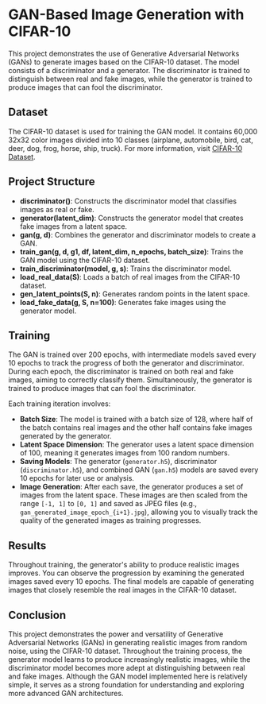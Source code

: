# GAN-Based Image Generation with CIFAR-10

This project demonstrates the use of Generative Adversarial Networks (GANs) to generate images based on the CIFAR-10 dataset. The model consists of a discriminator and a generator. The discriminator is trained to distinguish between real and fake images, while the generator is trained to produce images that can fool the discriminator.

## Dataset

The CIFAR-10 dataset is used for training the GAN model. It contains 60,000 32x32 color images divided into 10 classes (airplane, automobile, bird, cat, deer, dog, frog, horse, ship, truck). For more information, visit [CIFAR-10 Dataset](https://www.cs.toronto.edu/~kriz/cifar.html).

## Project Structure

- **discriminator()**: Constructs the discriminator model that classifies images as real or fake.
- **generator(latent_dim)**: Constructs the generator model that creates fake images from a latent space.
- **gan(g, d)**: Combines the generator and discriminator models to create a GAN.
- **train_gan(g, d, g1, df, latent_dim, n_epochs, batch_size)**: Trains the GAN model using the CIFAR-10 dataset.
- **train_discriminator(model, g, s)**: Trains the discriminator model.
- **load_real_data(S)**: Loads a batch of real images from the CIFAR-10 dataset.
- **gen_latent_points(S, n)**: Generates random points in the latent space.
- **load_fake_data(g, S, n=100)**: Generates fake images using the generator model.

## Training

The GAN is trained over 200 epochs, with intermediate models saved every 10 epochs to track the progress of both the generator and discriminator. During each epoch, the discriminator is trained on both real and fake images, aiming to correctly classify them. Simultaneously, the generator is trained to produce images that can fool the discriminator.

Each training iteration involves:
- **Batch Size**: The model is trained with a batch size of 128, where half of the batch contains real images and the other half contains fake images generated by the generator.
- **Latent Space Dimension**: The generator uses a latent space dimension of 100, meaning it generates images from 100 random numbers.
- **Saving Models**: The generator (`generator.h5`), discriminator (`discriminator.h5`), and combined GAN (`gan.h5`) models are saved every 10 epochs for later use or analysis.
- **Image Generation**: After each save, the generator produces a set of images from the latent space. These images are then scaled from the range `[-1, 1]` to `[0, 1]` and saved as JPEG files (e.g., `gan_generated_image_epoch_{i+1}.jpg`), allowing you to visually track the quality of the generated images as training progresses.

## Results

Throughout training, the generator's ability to produce realistic images improves. You can observe the progression by examining the generated images saved every 10 epochs. The final models are capable of generating images that closely resemble the real images in the CIFAR-10 dataset.

## Conclusion

This project demonstrates the power and versatility of Generative Adversarial Networks (GANs) in generating realistic images from random noise, using the CIFAR-10 dataset. Throughout the training process, the generator model learns to produce increasingly realistic images, while the discriminator model becomes more adept at distinguishing between real and fake images. Although the GAN model implemented here is relatively simple, it serves as a strong foundation for understanding and exploring more advanced GAN architectures.
